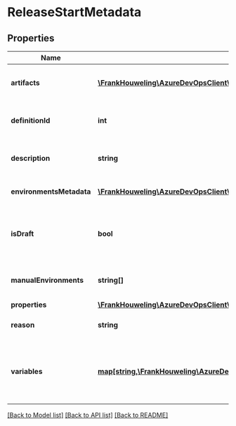 # ReleaseStartMetadata

## Properties
Name | Type | Description | Notes
------------ | ------------- | ------------- | -------------
**artifacts** | [**\FrankHouweling\AzureDevOpsClient\Release\Model\ArtifactMetadata[]**](ArtifactMetadata.md) | Sets list of artifact to create a release. | [optional] 
**definitionId** | **int** | Sets definition Id to create a release. | [optional] 
**description** | **string** | Sets description to create a release. | [optional] 
**environmentsMetadata** | [**\FrankHouweling\AzureDevOpsClient\Release\Model\ReleaseStartEnvironmentMetadata[]**](ReleaseStartEnvironmentMetadata.md) | Sets list of environments meta data. | [optional] 
**isDraft** | **bool** | Sets &#39;true&#39; to create release in draft mode, &#39;false&#39; otherwise. | [optional] 
**manualEnvironments** | **string[]** | Sets list of environments to manual as condition. | [optional] 
**properties** | [**\FrankHouweling\AzureDevOpsClient\Release\Model\PropertiesCollection**](PropertiesCollection.md) |  | [optional] 
**reason** | **string** | Sets reason to create a release. | [optional] 
**variables** | [**map[string,\FrankHouweling\AzureDevOpsClient\Release\Model\ConfigurationVariableValue]**](ConfigurationVariableValue.md) | Sets list of release variables to be overridden at deployment time. | [optional] 

[[Back to Model list]](../README.md#documentation-for-models) [[Back to API list]](../README.md#documentation-for-api-endpoints) [[Back to README]](../README.md)


